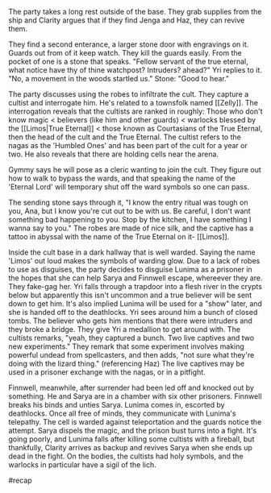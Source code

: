 The party takes a long rest outside of the base. They grab supplies from the ship and Clarity argues that if they find Jenga and Haz, they can revive them. 

They find a second enterance, a larger stone door with engravings on it. Guards out from of it keep watch. They kill the guards easily. From the pocket of one is a stone that speaks.
"Fellow servant of the true eternal, what notice have thy of thine watchpost? Intruders? ahead?"
Yri replies to it. "No, a movement in the woods startled us."
Stone: "Good to hear."

The party discusses using the robes to infiltrate the cult. They capture a cultist and interrogate him. He's related to a townsfolk named [[Zelly]]. 
The interrogation reveals that the cultists are ranked in roughly:
Those who don't know magic < believers (like him and other guards) < warlocks blessed by the [[Limos|True Eternal]] < those known as Courtasians of the True Eternal, then the head of the cult and the True Eternal.
The cultist refers to the nagas as the 'Humbled Ones' and has been part of the cult for a year or two. He also reveals that there are holding cells near the arena.

Gymmy says he will pose as a cleric wanting to join the cult. They figure out how to walk to bypass the wards, and that speaking the name of the 'Eternal Lord' will temporary shut off the ward symbols so one can pass.

The sending stone says through it, "I know the entry ritual was tough on you, Ana, but I know you're cut out to be with us. Be careful, I don't want something bad happening to you. Stop by the kitchen, I have something I wanna say to you."
The robes are made of nice silk, and the captive has a tattoo in abyssal with the name of the True Eternal on it- [[Limos]].

Inside the cult base in a dark hallway that is well warded. Saying the name 'Limos' out loud makes the symbols of warding glow. Due to a lack of robes to use as disguises, the party decides to disguise Lunima as a prisoner in the hopes that she can help Sarya and Finnwell escape, whereever they are. They fake-gag her.
Yri falls through a trapdoor into a flesh river in the crypts below but apparently this isn't uncommon and a true believer will be sent down to get him. It's also implied Lunima will be used for a "show" later, and she is handed off to the deathlocks.
Yri sees around him a bunch of closed tombs. The believer who gets him mentions that there were intruders and they broke a bridge. They give Yri a medallion to get around with. 
The cultists remarks, "yeah, they captured a bunch. Two live captives and two new experiments." They remark that some experiment involves making powerful undead from spellcasters, and then adds, "not sure what they're doing with the lizard thing." (referencing Haz)
The live captives may be used in a prisoner exchange with the nagas, or in a pitfight. 

Finnwell, meanwhile, after surrender had been led off and knocked out by something. He and Sarya are in a chamber with six other prisoners. Finnwell breaks his binds and unties Sarya. Lunima comes in, escorted by deathlocks. Once all free of minds, they communicate with Lunima's telepathy. 
The cell is warded against teleportation and the guards notice the attempt. Sarya dispels the magic, and the prison bust turns into a fight. It's going poorly, and Lunima falls after killing some cultists with a fireball, but thankfully, Clarity arrives as backup and revives Sarya when she ends up dead in the fight.
On the bodies, the cultists had holy symbols, and the warlocks in particular have a sigil of the lich.


#recap